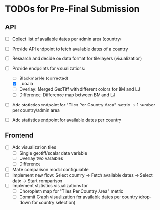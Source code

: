 # TODOs for Pre-Final Submission

## API

- [ ] Collect list of available dates per admin area (country)
- [ ] Provide API endpoint to fetch available dates of a country
- [ ] Research and decide on data format for tile layers (visualization)
- [ ] Provide endpoints for visualizations:
    - [ ] Blackmarble (corrected)
    - [x] LuoJia
    - [ ] Overlay: Merged GeoTiff with different colors for BM and LJ
    - [ ] Difference: Difference map between BM and LJ
- [ ] Add statistics endpoint for "Tiles Per Country Area" metric &rarr; 1 number per country/admin area
- [ ] Add statistics endpoint for available dates per country


## Frontend

- [ ] Add visualization tiles
    - [ ] Single geotiff/scalar data variable
    - [ ] Overlay two varaibles
    - [ ] Difference
- [ ] Make comparison modal configurable
- [ ] Implement new flow: Select country &rarr; Fetch available dates &rarr; Select date &rarr; Start comparison
- [ ] Implement statistics visualizations for
    - [ ] Choropleth map for "Tiles Per Country Area" metric
    - [ ] Commit Graph visualization for available dates per country (drop-down for country selection)
